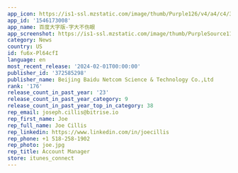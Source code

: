 ```yaml
---
app_icon: https://is1-ssl.mzstatic.com/image/thumb/Purple126/v4/a4/c4/30/a4c430d0-ddf4-04db-1b01-d176aceecd46/AppIcon-0-1x_U007emarketing-0-5-0-0-sRGB-85-220-0.png/1024x1024bb.png
app_id: '1546173008'
app_name: 百度大字版-字大不伤眼
app_screenshot: https://is1-ssl.mzstatic.com/image/thumb/PurpleSource116/v4/6e/a6/2a/6ea62a6f-d81b-b048-e8dc-24b289e62654/cb3a7ec4-0378-45de-b2f6-39d94557a657_1.jpg/1242x2688bb.png
category: News
country: US
id: fu6x-Pl64cfI
language: en
most_recent_release: '2024-02-01T00:00:00'
publisher_id: '372585298'
publisher_name: Beijing Baidu Netcom Science & Technology Co.,Ltd
rank: '176'
release_count_in_past_year: '23'
release_count_in_past_year_category: 9
release_count_in_past_year_top_in_category: 38
rep_email: joseph.cillis@bitrise.io
rep_first_name: Joe
rep_full_name: Joe Cillis
rep_linkedin: https://www.linkedin.com/in/joecillis
rep_phone: +1 518-258-1902
rep_photo: joe.jpg
rep_title: Account Manager
store: itunes_connect
---
```

